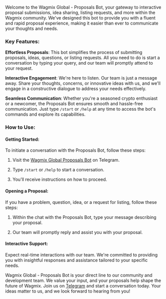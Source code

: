 Welcome to the Wagmix Global - Proposals Bot, your gateway to interactive proposal submissions, idea sharing, listing requests, and more within the Wagmix community. We've designed this bot to provide you with a fluent and rapid proposal experience, making it easier than ever to communicate your thoughts and needs.

### Key Features:

**Effortless Proposals**: This bot simplifies the process of submitting proposals, ideas, questions, or listing requests. All you need to do is start a conversation by typing your query, and our team will promptly attend to your request.

**Interactive Engagement**: We're here to listen. Our team is just a message away. Share your thoughts, concerns, or innovative ideas with us, and we'll engage in a constructive dialogue to address your needs effectively.

**Seamless Communication**: Whether you're a seasoned crypto enthusiast or a newcomer, the Proposals Bot ensures smooth and hassle-free communication. Just type `/start` or `/help` at any time to access the bot's commands and explore its capabilities.

### How to Use:

#### Getting Started:

To initiate a conversation with the Proposals Bot, follow these steps:

1. Visit the [Wagmix Global Proposals Bot](https://t.me/WagmixGlobalProposalsBot) on Telegram.

2. Type `/start` or `/help` to start a conversation.

3. You'll receive instructions on how to proceed.

#### Opening a Proposal:

If you have a problem, question, idea, or a request for listing, follow these steps:

1. Within the chat with the Proposals Bot, type your message describing your proposal.

2. Our team will promptly reply and assist you with your proposal.

#### Interactive Support:

Expect real-time interactions with our team. We're committed to providing you with insightful responses and assistance tailored to your specific needs.

Wagmix Global - Proposals Bot is your direct line to our community and development team. We value your input, and your proposals help shape the future of Wagmix. Join us on [Telegram](https://t.me/WagmixGlobalProposalsBot) and start a conversation today. Your ideas matter to us, and we look forward to hearing from you!
